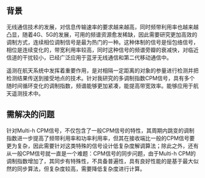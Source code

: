 ## 背景

无线通信技术的发展，对信息传输速率的要求越来越高，同时频带利用率也越来越凸显，随着4G、5G的发展，可用的频谱资源愈发稀缺，因此需要研究更加高效的调制方式，连续相位调制信号是最为热门的一种。这种体制的信号是恒包络信号，相位是连续变化的，带宽利用率较高，同时这种信号的频谱旁瓣的衰减快，对临近信道的干扰较小，已经广泛应用于蓝牙无线通信和第二代移动通信中。

遥测在航天系统中发挥着重要作用，是对相隔一定距离的对象的参量进行检测并把检测结果传送到接受地点的技术。针对我研究的多调制指数CPM信号，具有多个随时间循环变化的调制指数，频谱能够更加紧凑，能提高带宽效率。能够应用于航天遥测技术中。

## 需解决的问题

针对Multi-h CPM信号，不仅包含了一般CPM信号的特性，其周期内跳变的调制指数进一步提高了频带利用率和功率利用率，但其在接收端比一般的CPM信号要更为复杂，因此需要针对这类特殊的信号设计低复杂度解调算法；除此之外，还有从一般CPM信号就一直是一个难题：CPM信号的同步问题，由于Multi-h CPM的调制指数增加了，其同步有特殊性，不具备普遍性，具有良好性能的是基于最大似然的同步算法，但复杂度较高，需要降低复杂度进行计算。
